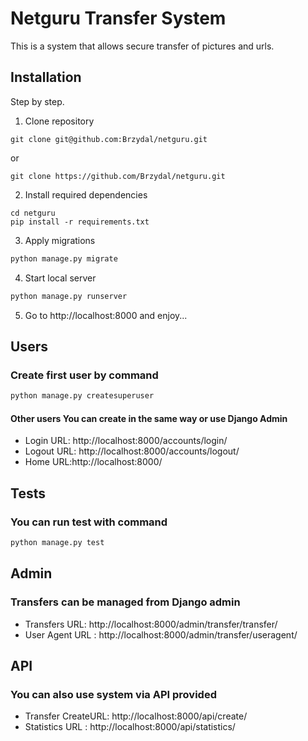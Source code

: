 # Netguru Transfer System
This is a system that allows secure transfer of pictures and urls.

## Installation

Step by step.

1. Clone repository
```
git clone git@github.com:Brzydal/netguru.git
```
or
```
git clone https://github.com/Brzydal/netguru.git
```

2. Install required dependencies
```
cd netguru
pip install -r requirements.txt
```

3. Apply migrations
```python
python manage.py migrate
```

4. Start local server
```python
python manage.py runserver
```

5. Go to http://localhost:8000 and enjoy...

## Users

### Create first user by command
```python
python manage.py createsuperuser
```

#### Other users You can create in the same way or use Django Admin

 - Login URL: http://localhost:8000/accounts/login/
 - Logout URL: http://localhost:8000/accounts/logout/
 - Home URL:http://localhost:8000/
 
## Tests

### You can run test with command
```python
python manage.py test
```

## Admin

### Transfers can be managed from Django admin

 - Transfers URL: http://localhost:8000/admin/transfer/transfer/
 - User Agent URL : http://localhost:8000/admin/transfer/useragent/


## API

### You can also use system via API provided

 - Transfer CreateURL: http://localhost:8000/api/create/
 - Statistics URL : http://localhost:8000/api/statistics/